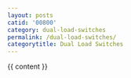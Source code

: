 ```yaml
---
layout: posts
catid: '00800'
category: dual-load-switches
permalink: /dual-load-switches/
categorytitle: Dual Load Switches
---
```


{{ content }}